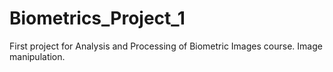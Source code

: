 # Biometrics_Project_1
First project for Analysis and Processing of Biometric Images course. Image manipulation.
